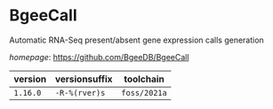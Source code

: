 # BgeeCall

Automatic RNA-Seq present/absent gene expression calls generation

*homepage*: <https://github.com/BgeeDB/BgeeCall>

version | versionsuffix | toolchain
--------|---------------|----------
``1.16.0`` | ``-R-%(rver)s`` | ``foss/2021a``
